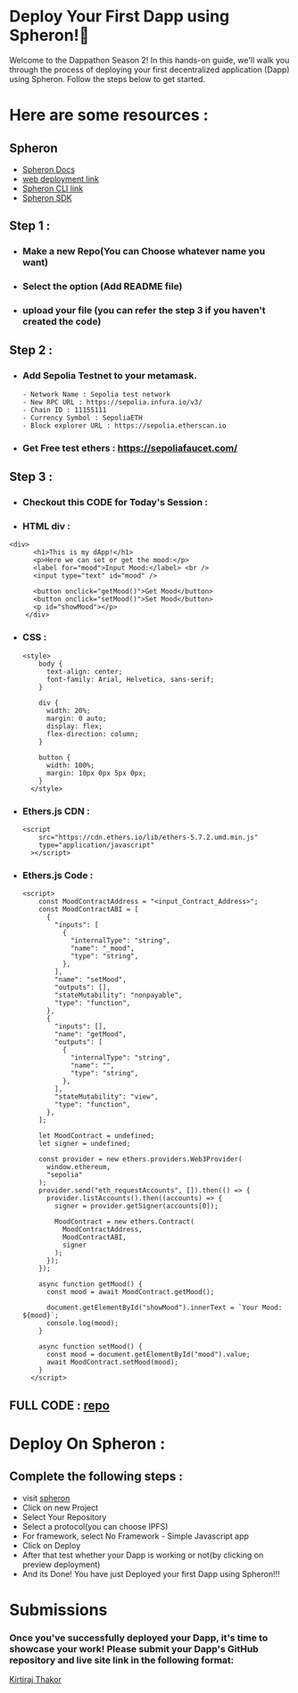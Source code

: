 # Deploy Your First Dapp using Spheron!🚀

Welcome to the Dappathon Season 2! In this hands-on guide, we'll walk you through the process of deploying your first decentralized application (Dapp) using Spheron. Follow the steps below to get started.

# Here are some resources : 
## Spheron 
- [Spheron Docs](https://docs.spheron.network/)
- [web deployment link](https://app.spheron.network/#/login)
- [Spheron CLI link](https://www.npmjs.com/package/@spheron/cli)
- [Spheron SDK](https://github.com/spheronFdn/sdk)

## Step 1 : 
- ### Make a new Repo(You can Choose whatever name you want)
- ### Select the option (Add README file)
- ### upload your file (you can refer the step 3 if you haven't created the code)

## Step 2 : 
- ### Add Sepolia Testnet to your metamask.
      - Network Name : Sepolia test network
      - New RPC URL : https://sepolia.infura.io/v3/
      - Chain ID : 11155111
      - Currency Symbol : SepoliaETH
      - Block explorer URL : https://sepolia.etherscan.io
- ### Get Free test ethers : https://sepoliafaucet.com/  


## Step 3 :
- ### Checkout this CODE for Today's Session : 

- ### HTML div : 
```
<div>
      <h1>This is my dApp!</h1>
      <p>Here we can set or get the mood:</p>
      <label for="mood">Input Mood:</label> <br />
      <input type="text" id="mood" />

      <button onclick="getMood()">Get Mood</button>
      <button onclick="setMood()">Set Mood</button>
      <p id="showMood"></p>
    </div>
```

- ### CSS :
  ```
  <style>
      body {
        text-align: center;
        font-family: Arial, Helvetica, sans-serif;
      }

      div {
        width: 20%;
        margin: 0 auto;
        display: flex;
        flex-direction: column;
      }

      button {
        width: 100%;
        margin: 10px 0px 5px 0px;
      }
    </style>
  ```
- ### Ethers.js CDN :
  ```
  <script
      src="https://cdn.ethers.io/lib/ethers-5.7.2.umd.min.js"
      type="application/javascript"
    ></script>
  ```
- ### Ethers.js Code :
  ```
  <script>
      const MoodContractAddress = "<input_Contract_Address>";
      const MoodContractABI = [
        {
          "inputs": [
            {
              "internalType": "string",
              "name": "_mood",
              "type": "string",
            },
          ],
          "name": "setMood",
          "outputs": [],
          "stateMutability": "nonpayable",
          "type": "function",
        },
        {
          "inputs": [],
          "name": "getMood",
          "outputs": [
            {
              "internalType": "string",
              "name": "",
              "type": "string",
            },
          ],
          "stateMutability": "view",
          "type": "function",
        },
      ];

      let MoodContract = undefined;
      let signer = undefined;

      const provider = new ethers.providers.Web3Provider(
        window.ethereum,
        "sepolia"
      );
      provider.send("eth_requestAccounts", []).then(() => {
        provider.listAccounts().then((accounts) => {
          signer = provider.getSigner(accounts[0]);

          MoodContract = new ethers.Contract(
            MoodContractAddress,
            MoodContractABI,
            signer
          );
        });
      });

      async function getMood() {
        const mood = await MoodContract.getMood();

        document.getElementById("showMood").innerText = `Your Mood: ${mood}`;
        console.log(mood);
      }

      async function setMood() {
        const mood = document.getElementById("mood").value;
        await MoodContract.setMood(mood);
      }
    </script>
  ```
## FULL CODE : [repo](input_repo_link)

# Deploy On Spheron : 
## Complete the following steps : 
- visit [spheron](https://app.spheron.network/#/login)
- Click on new Project
- Select Your Repository
- Select a protocol(you can choose IPFS)
- For framework, select No Framework - Simple Javascript app
- Click on Deploy
- After that test whether your Dapp is working or not(by clicking on preview deployment)
- And its Done! You have just Deployed your first Dapp using Spheron!!!

# Submissions
### Once you've successfully deployed your Dapp, it's time to showcase your work! Please submit your Dapp's GitHub repository and live site link in the following format:

[Kirtiraj Thakor](github_link)
